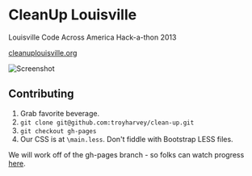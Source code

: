 # CleanUp Louisville

Louisville Code Across America Hack-a-thon 2013

[cleanuplouisville.org](http://cleanuplouisville.org)

![Screenshot](http://troyharvey.github.com/clean-up/img/cleanup.jpg)

## Contributing
1. Grab favorite beverage.
2. `git clone git@github.com:troyharvey/clean-up.git`
3. `git checkout gh-pages`
4. Our CSS is at `\main.less`. Don't fiddle with Bootstrap LESS files.

We will work off of the gh-pages branch - so folks can watch progress [here](http://troyharvey.github.com/clean-up/).

